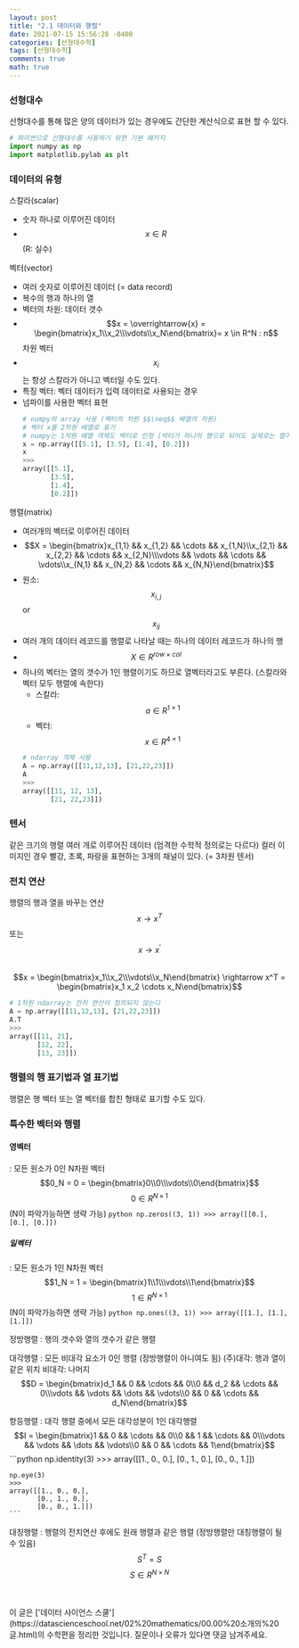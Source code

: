 ```yaml
---
layout: post
title: "2.1 데이터와 행렬"
date: 2021-07-15 15:56:28 -0400
categories: [선형대수학]
tags: [선형대수학]
comments: true
math: true
---
```


### 선형대수
선형대수를 통해 많은 양의 데이터가 있는 경우에도 간단한 계산식으로 표현 할 수 있다.
```python
# 파이썬으로 선형대수를 사용하기 위한 기본 패키지
import numpy as np 
import matplotlib.pylab as plt
```

### 데이터의 유형
스칼라(scalar)
- 숫자 하나로 이루어진 데이터
- $$x \in R$$ (R: 실수)

벡터(vector)
- 여러 숫자로 이루어진 데이터 (= data record)
- 복수의 행과 하나의 열
- 벡터의 차원: 데이터 갯수
- $$x = \overrightarrow{x} = \begin{bmatrix}x_1\\x_2\\\vdots\\x_N\end{bmatrix}= x \in R^N : n$$ 차원 벡터
- $$x_i$$ 는 항상 스칼라가 아니고 벡터일 수도 있다.
- 특징 벡터: 벡터 데이터가 입력 데이터로 사용되는 경우
- 넘파이를 사용한 벡터 표현
    ```python
    # numpy의 array 사용 (벡터의 차원 $$\neq$$ 배열의 차원)
    # 벡터 x를 2차원 배열로 표기
    # numpy는 1차원 배열 객체도 벡터로 인정 (박터가 하나의 행으로 되어도 실제로는 열이다)
    x = np.array([[5.1], [3.5], [1.4], [0.2]])
    x
    >>>
    array([[5.1],
           [3.5],
           [1.4],
           [0.2]])
    ```

행렬(matrix)
- 여러개의 벡터로 이루어진 데이터
- $$X = \begin{bmatrix}x_{1,1} && x_{1,2} && \cdots && x_{1,N}\\x_{2,1} && x_{2,2} && \cdots && x_{2,N}\\\vdots && \vdots && \cdots && \vdots\\x_{N,1} && x_{N,2} && \cdots && x_{N,N}\end{bmatrix}$$
- 원소: $$x_{i,j}$$ or $$x_{ij}$$
- 여러 개의 데이터 레코드를 행렬로 나타날 때는 하나의 데이터 레코드가 하나의 행
- $$X \in R^{row \times col}$$
- 하나의 벡터는 열의 갯수가 1인 행렬이기도 하므로 열벡터라고도 부른다. (스칼라와 벡터 모두 행렬에 속한다)
    - 스칼라: $$a \in R^{1 \times 1}$$
    - 벡터: $$x \in R^{4 \times 1}$$
    ```python
    # ndarray 객체 사용
    A = np.array([[11,12,13], [21,22,23]])
    A
    >>>
    array([[11, 12, 13],
           [21, 22,23]])
    ```

### 텐서
같은 크기의 행렬 여러 개로 이루어진 데이터 (엄격한 수학적 정의로는 다르다)
컬러 이미지인 경우 빨강, 초록, 파랑을 표현하는 3개의 채널이 있다. (= 3차원 텐서)

### 전치 연산
행렬의 행과 열을 바꾸는 연산<br/>
$$x \rightarrow x^T$$ 또는 $$x \rightarrow x^\prime$$<br/>
$$x = \begin{bmatrix}x_1\\x_2\\\vdots\\x_N\end{bmatrix} \rightarrow x^T = \begin{bmatrix}x_1 x_2 \cdots x_N\end{bmatrix}$$
```python
# 1차원 ndarray는 전치 연산이 정의되지 않는다
A = np.array([[11,12,13], [21,22,23]])
A.T
>>>
array([[11, 21],
       [12, 22],
       [13, 23]])
```

### 행렬의 행 표기법과 열 표기법
행렬은 행 벡터 또는 열 벡터를 합친 형태로 표기할 수도 있다.

### 특수한 벡터와 행렬
#### 영벡터
: 모든 원소가 0인 N차원 벡터
$$0_N = 0 = \begin{bmatrix}0\\0\\\vdots\\0\end{bmatrix}$$
$$0 \in R^{N \times 1}$$ (N이 파악가능하면 생략 가능)
    ```python
    np.zeros((3, 1))
    >>>
    array([[0.],
           [0.],
           [0.]])
    ```

##### 일벡터
: 모든 원소가 1인 N차원 벡터
$$1_N = 1 = \begin{bmatrix}1\\1\\\vdots\\1\end{bmatrix}$$
$$1 \in R^{N \times 1}$$ (N이 파악가능하면 생략 가능)
    ```python
    np.ones((3, 1))
    >>>
    array([[1.],
           [1.],
           [1.]])
    ```

정방행렬
: 행의 갯수와 열의 갯수가 같은 행렬

대각행렬
: 모든 비대각 요소가 0인 행렬 (정방행렬이 아니여도 됨)
(주)대각: 행과 열이 같은 위치
비대각: 나머지
$$D = \begin{bmatrix}d_1 && 0 && \cdots && 0\\0 && d_2 && \cdots && 0\\\vdots && \vdots && \dots && \vdots\\0 && 0 && \cdots && d_N\end{bmatrix}$$

항등행렬
: 대각 행렬 중에서 모든 대각성분이 1인 대각행렬
$$I = \begin{bmatrix}1 && 0 && \cdots && 0\\0 && 1 && \cdots && 0\\\vdots && \vdots && \dots && \vdots\\0 && 0 && \cdots && 1\end{bmatrix}$$
    ```python
    np.identity(3)
    >>>
    array([[1., 0., 0.],
           [0., 1., 0.],
           [0., 0., 1.]])
    
    np.eye(3)
    >>>
    array([[1., 0., 0.],
           [0., 1., 0.],
           [0., 0., 1.]])
    ```

대칭행렬
: 행렬의 전치연산 후에도 원래 행렬과 같은 행렬 (정방행렬만 대칭행렬이 될 수 있음)
$$S^T = S$$
$$S \in R^{N \times N}$$

<br/>
<br/>
이 글은 ['데이터 사이언스 스쿨'](https://datascienceschool.net/02%20mathematics/00.00%20소개의%20글.html)의 수학편을 정리한 것입니다.
질문이나 오류가 있다면 댓글 남겨주세요.